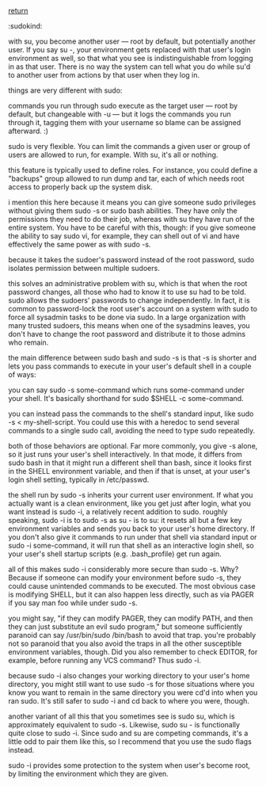 [return](switching)

:sudokind:

with su, you become another user — root by default, but
potentially another user. If you say su -, your environment
gets replaced with that user's login environment as well, so
that what you see is indistinguishable from logging in as
that user. There is no way the system can tell what you do
while su'd to another user from actions by that user when
they log in.

things are very different with sudo:

commands you run through sudo execute as the target user —
root by default, but changeable with -u — but it logs the
commands you run through it, tagging them with your username
so blame can be assigned afterward. :)

sudo is very flexible. You can limit the commands a given
user or group of users are allowed to run, for example. With
su, it's all or nothing.

this feature is typically used to define roles. For
instance, you could define a "backups" group allowed to run
dump and tar, each of which needs root access to properly
back up the system disk.

i mention this here because it means you can give someone
sudo privileges without giving them sudo -s or sudo bash
abilities. They have only the permissions they need to do
their job, whereas with su they have run of the entire
system. You have to be careful with this, though: if you
give someone the ability to say sudo vi, for example, they
can shell out of vi and have effectively the same power as
with sudo -s.

because it takes the sudoer's password instead of the root
password, sudo isolates permission between multiple sudoers.

this solves an administrative problem with su, which is that
when the root password changes, all those who had to know it
to use su had to be told. sudo allows the sudoers' passwords
to change independently. In fact, it is common to
password-lock the root user's account on a system with sudo
to force all sysadmin tasks to be done via sudo. In a large
organization with many trusted sudoers, this means when one
of the sysadmins leaves, you don't have to change the root
password and distribute it to those admins who remain.

the main difference between sudo bash and sudo -s is that -s
is shorter and lets you pass commands to execute in your
user's default shell in a couple of ways:

you can say sudo -s some-command which runs some-command
under your shell. It's basically shorthand for sudo $SHELL
-c some-command.

you can instead pass the commands to the shell's standard
input, like sudo -s < my-shell-script. You could use this
with a heredoc to send several commands to a single sudo
call, avoiding the need to type sudo repeatedly.

both of those behaviors are optional. Far more commonly, you
give -s alone, so it just runs your user's shell
interactively. In that mode, it differs from sudo bash in
that it might run a different shell than bash, since it
looks first in the SHELL environment variable, and then if
that is unset, at your user's login shell setting, typically
in /etc/passwd.

the shell run by sudo -s inherits your current user
environment. If what you actually want is a clean
environment, like you get just after login, what you want
instead is sudo -i, a relatively recent addition to sudo.
roughly speaking, sudo -i is to sudo -s as su - is to su: it
resets all but a few key environment variables and sends you
back to your user's home directory. If you don't also give
it commands to run under that shell via standard input or
sudo -i some-command, it will run that shell as an
interactive login shell, so your user's shell startup
scripts (e.g. .bash_profile) get run again.

all of this makes sudo -i considerably more secure than sudo
-s. Why? Because if someone can modify your environment
before sudo -s, they could cause unintended commands to be
executed. The most obvious case is modifying SHELL, but it
can also happen less directly, such as via PAGER if you say
man foo while under sudo -s.

you might say, "if they can modify PAGER, they can modify
PATH, and then they can just substitute an evil sudo
program," but someone sufficiently paranoid can say
/usr/bin/sudo /bin/bash to avoid that trap. you're probably
not so paranoid that you also avoid the traps in all the
other susceptible environment variables, though. Did you
also remember to check EDITOR, for example, before running
any VCS command? Thus sudo -i.

because sudo -i also changes your working directory to your
user's home directory, you might still want to use sudo -s
for those situations where you know you want to remain in
the same directory you were cd'd into when you ran sudo.
It's still safer to sudo -i and cd back to where you were,
though.

another variant of all this that you sometimes see is sudo
su, which is approximately equivalent to sudo -s. Likewise,
sudo su - is functionally quite close to sudo -i. Since sudo
and su are competing commands, it's a little odd to pair
them like this, so I recommend that you use the sudo flags
instead.

sudo -i provides some protection to the system when user's
become root, by limiting the environment which they are
given.
